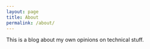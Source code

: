 ```yaml
---
layout: page
title: About
permalink: /about/
---
```


This is a blog about my own opinions on technical stuff.
